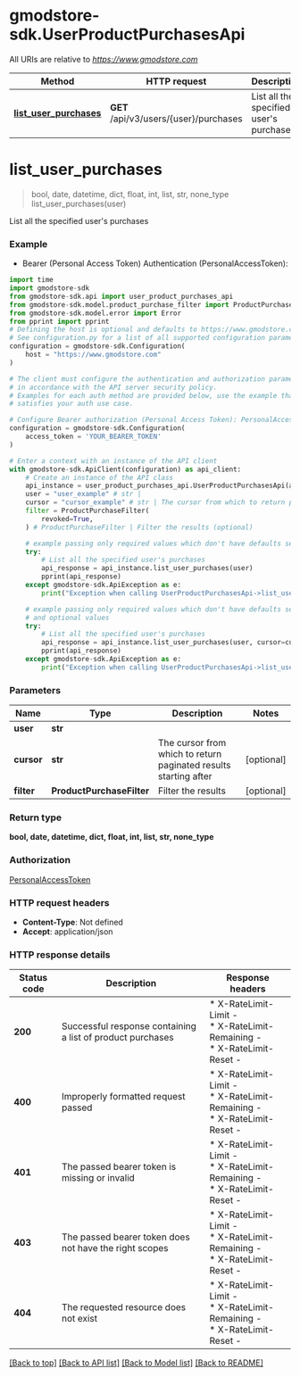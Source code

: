 # gmodstore-sdk.UserProductPurchasesApi

All URIs are relative to *https://www.gmodstore.com*

Method | HTTP request | Description
------------- | ------------- | -------------
[**list_user_purchases**](UserProductPurchasesApi.md#list_user_purchases) | **GET** /api/v3/users/{user}/purchases | List all the specified user&#39;s purchases


# **list_user_purchases**
> bool, date, datetime, dict, float, int, list, str, none_type list_user_purchases(user)

List all the specified user's purchases

### Example

* Bearer (Personal Access Token) Authentication (PersonalAccessToken):

```python
import time
import gmodstore-sdk
from gmodstore-sdk.api import user_product_purchases_api
from gmodstore-sdk.model.product_purchase_filter import ProductPurchaseFilter
from gmodstore-sdk.model.error import Error
from pprint import pprint
# Defining the host is optional and defaults to https://www.gmodstore.com
# See configuration.py for a list of all supported configuration parameters.
configuration = gmodstore-sdk.Configuration(
    host = "https://www.gmodstore.com"
)

# The client must configure the authentication and authorization parameters
# in accordance with the API server security policy.
# Examples for each auth method are provided below, use the example that
# satisfies your auth use case.

# Configure Bearer authorization (Personal Access Token): PersonalAccessToken
configuration = gmodstore-sdk.Configuration(
    access_token = 'YOUR_BEARER_TOKEN'
)

# Enter a context with an instance of the API client
with gmodstore-sdk.ApiClient(configuration) as api_client:
    # Create an instance of the API class
    api_instance = user_product_purchases_api.UserProductPurchasesApi(api_client)
    user = "user_example" # str | 
    cursor = "cursor_example" # str | The cursor from which to return paginated results starting after (optional)
    filter = ProductPurchaseFilter(
        revoked=True,
    ) # ProductPurchaseFilter | Filter the results (optional)

    # example passing only required values which don't have defaults set
    try:
        # List all the specified user's purchases
        api_response = api_instance.list_user_purchases(user)
        pprint(api_response)
    except gmodstore-sdk.ApiException as e:
        print("Exception when calling UserProductPurchasesApi->list_user_purchases: %s\n" % e)

    # example passing only required values which don't have defaults set
    # and optional values
    try:
        # List all the specified user's purchases
        api_response = api_instance.list_user_purchases(user, cursor=cursor, filter=filter)
        pprint(api_response)
    except gmodstore-sdk.ApiException as e:
        print("Exception when calling UserProductPurchasesApi->list_user_purchases: %s\n" % e)
```


### Parameters

Name | Type | Description  | Notes
------------- | ------------- | ------------- | -------------
 **user** | **str**|  |
 **cursor** | **str**| The cursor from which to return paginated results starting after | [optional]
 **filter** | **ProductPurchaseFilter**| Filter the results | [optional]

### Return type

**bool, date, datetime, dict, float, int, list, str, none_type**

### Authorization

[PersonalAccessToken](../README.md#PersonalAccessToken)

### HTTP request headers

 - **Content-Type**: Not defined
 - **Accept**: application/json


### HTTP response details

| Status code | Description | Response headers |
|-------------|-------------|------------------|
**200** | Successful response containing a list of product purchases |  * X-RateLimit-Limit -  <br>  * X-RateLimit-Remaining -  <br>  * X-RateLimit-Reset -  <br>  |
**400** | Improperly formatted request passed |  * X-RateLimit-Limit -  <br>  * X-RateLimit-Remaining -  <br>  * X-RateLimit-Reset -  <br>  |
**401** | The passed bearer token is missing or invalid |  * X-RateLimit-Limit -  <br>  * X-RateLimit-Remaining -  <br>  * X-RateLimit-Reset -  <br>  |
**403** | The passed bearer token does not have the right scopes |  * X-RateLimit-Limit -  <br>  * X-RateLimit-Remaining -  <br>  * X-RateLimit-Reset -  <br>  |
**404** | The requested resource does not exist |  * X-RateLimit-Limit -  <br>  * X-RateLimit-Remaining -  <br>  * X-RateLimit-Reset -  <br>  |

[[Back to top]](#) [[Back to API list]](../README.md#documentation-for-api-endpoints) [[Back to Model list]](../README.md#documentation-for-models) [[Back to README]](../README.md)

